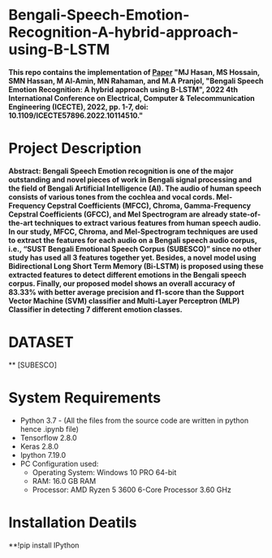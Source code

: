 # Bengali-Speech-Emotion-Recognition-A-hybrid-approach-using-B-LSTM

**This repo contains the implementation of [**Paper**](https://ieeexplore.ieee.org/abstract/document/10114510) "MJ Hasan, MS Hossain, SMN Hassan, M Al-Amin, MN Rahaman, and M.A Pranjol, "Bengali Speech Emotion Recognition: A hybrid approach using B-LSTM", 2022 4th International Conference on Electrical, Computer & Telecommunication Engineering (ICECTE), 2022, pp. 1-7, doi: 10.1109/ICECTE57896.2022.10114510."**
# Project Description

**Abstract: Bengali Speech Emotion recognition is one of the major outstanding and novel pieces of work in Bengali signal processing and the field of Bengali Artificial Intelligence (AI). The audio of human speech consists of various tones from the cochlea and vocal cords. Mel-Frequency Cepstral Coefficients (MFCC), Chroma, Gamma-Frequency Cepstral Coefficients (GFCC), and Mel Spectrogram are already state-of-the-art techniques to extract various features from human speech audio. In our study, MFCC, Chroma, and Mel-Spectrogram techniques are used to extract the features for each audio on a Bengali speech audio corpus, i.e., “SUST Bengali Emotional Speech Corpus (SUBESCO)” since no other study has used all 3 features together yet. Besides, a novel model using Bidirectional Long Short Term Memory (Bi-LSTM) is proposed using these extracted features to detect different emotions in the Bengali speech corpus. Finally, our proposed model shows an overall accuracy of 83.33% with better average precision and f1-score than the Support Vector Machine (SVM) classifier and Multi-Layer Perceptron (MLP) Classifier in detecting 7 different emotion classes.**

# DATASET
** [SUBESCO]

# System Requirements
- Python 3.7 - (All the files from the source code are written in python hence .ipynb file)
- Tensorflow 2.8.0
- Keras 2.8.0
- Ipython 7.19.0
- PC Configuration used:
  * Operating System: Windows 10 PRO 64-bit
  * RAM: 16.0 GB RAM
  * Processor: AMD Ryzen 5 3600 6-Core Processor 3.60 GHz

 # Installation Deatils
 **!pip install IPython
  
